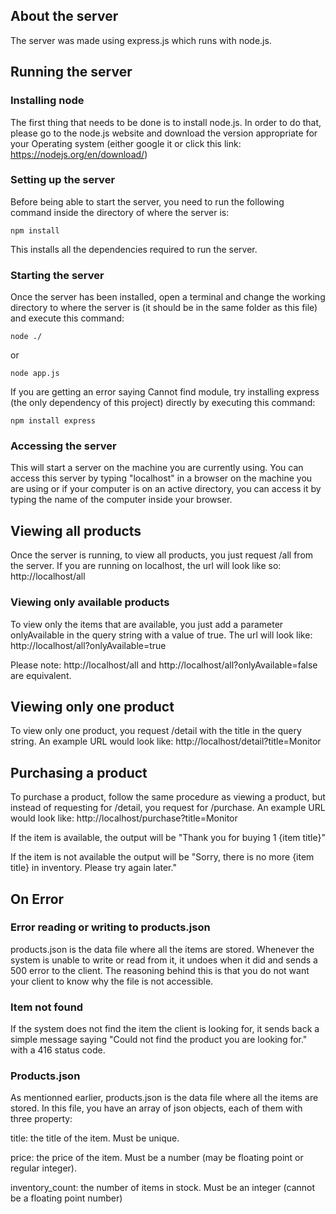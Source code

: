 ## About the server

The server was made using express.js which runs with node.js. 

## Running the server

### Installing node

The first thing that needs to be done is to install node.js. In order to do that, please go to the node.js website and download the version appropriate for your Operating system (either google it or click this link: https://nodejs.org/en/download/)

### Setting up the server

Before being able to start the server, you need to run the following command inside the directory of where the server is:

```shell
npm install
```

This installs all the dependencies required to run the server.

### Starting the server

Once the server has been installed, open a terminal and change the working directory to where the server is (it should be in the same folder as this file) and execute this command:

```shell
node ./
```

or

```shell
node app.js
```

If you are getting an error saying Cannot find module, try installing express (the only dependency of this project) directly by executing this command:

```shell
npm install express
```



### Accessing the server

This will start a server on the machine you are currently using. You can access this server by typing "localhost" in a browser on the machine you are using or if your computer is on an active directory, you can access it by typing the name of the computer inside your browser.

## Viewing all products

Once the server is running, to view all products, you just request /all from the server. If you are running on localhost, the url will look like so: http://localhost/all

### Viewing only available products

To view only the items that are available, you just add a parameter onlyAvailable in the query string with a value of true. The url will look like: http://localhost/all?onlyAvailable=true

Please note: http://localhost/all and http://localhost/all?onlyAvailable=false are equivalent.

## Viewing only one product

To view only one product, you request /detail with the title in the query string. An example URL would look like:  http://localhost/detail?title=Monitor

## Purchasing a product

To purchase a product, follow the same procedure as viewing a product, but instead of requesting for /detail, you request for /purchase. An example URL would look like: http://localhost/purchase?title=Monitor

If the item is available, the output will be "Thank you for buying 1 {item title}"

If the item is not available the output will be "Sorry, there is no more  {item title} in inventory. Please try again later."

## On Error

### Error reading or writing to products.json

products.json is the data file where all the items are stored. Whenever the system is unable to write or read from it, it undoes when it did and sends a 500 error to the client. The reasoning behind this is that you do not want your client to know why the file is not accessible.

### Item not found

If the system does not find the item the client is looking for, it sends back a simple message saying  "Could not find the product you are looking for." with a 416 status code.

### Products.json

As mentionned earlier, products.json is the data file where all the items are stored. In this file, you have an array of json objects, each of them with three property:

title: the title of the item. Must be unique.

price: the price of the item. Must be a number (may be floating point or regular integer).

inventory_count: the number of items in stock. Must be an integer (cannot be a floating point number)